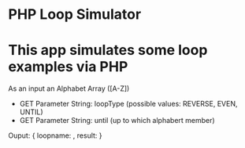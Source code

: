 # PHP Loop Simulator 
# This app simulates some loop examples via PHP 

As an input an Alphabet Array ([A-Z])
- GET Parameter String: loopType (possible values: REVERSE, EVEN, UNTIL)
- GET Parameter String: until (up to which alphabert member)

Ouput: { loopname: <string>, result: <array> }
